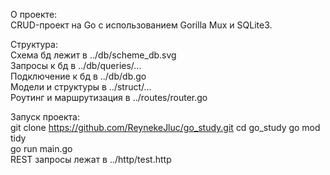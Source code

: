 О проекте:  
CRUD-проект на Go с использованием Gorilla Mux и SQLite3.

Структура:  
Схема бд лежит в ../db/scheme_db.svg  
Запросы к бд в ../db/queries/...  
Подключение к бд в ../db/db.go  
Модели и структуры в ../struct/...  
Роутинг и маршрутизация в ../routes/router.go

Запуск проекта:  
git clone https://github.com/ReynekeJluc/go_study.git
cd go_study
go mod tidy  
go run main.go  
REST запросы лежат в ../http/test.http
